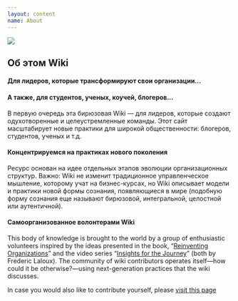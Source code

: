```yaml
---
layout: content
name: About
---
```

![](/media/evolutionary-purpose.jpg)

## Об этом Wiki

#### Для лидеров, которые трансформируют свои организации...

#### А также, для студентов, ученых, коучей, блогеров...

В первую очередь эта бирюзовая Wiki — для лидеров, которые создают одухотворенные и целеустремленные команды. Этот сайт масштабирует новые практики для широкой общественности: блогеров, студентов, ученых и т.д.

#### Концентрируемся на практиках нового поколения

Ресурс основан на идее отдельных этапов эволюции организационных структур. Важно: Wiki не изменит традиционное управленческое мышление, которому учат на бизнес-курсах, но Wiki описывает модели и практики новой формы сознания, появляющиеся в мире (подобную форму сознания еще называют бирюзовой, интегральной, целостной или аутентичной).

#### Самоорганизованное волонтерами Wiki

This body of knowledge is brought to the world by a group of enthusiastic volunteers inspired by the ideas presented in the book, “[Reinventing Organizations](https://www.reinventingorganizations.com/)” and the video series “[Insights for the Journey](https://thejourney.reinventingorganizations.com/index.html)” (both by Frederic Laloux). The community of wiki contributors operates itself—how could it be otherwise?—using next-generation practices that the wiki discusses.

In case you would also like to contribute yourself, please [visit this page](../how-can-you-contribute/)